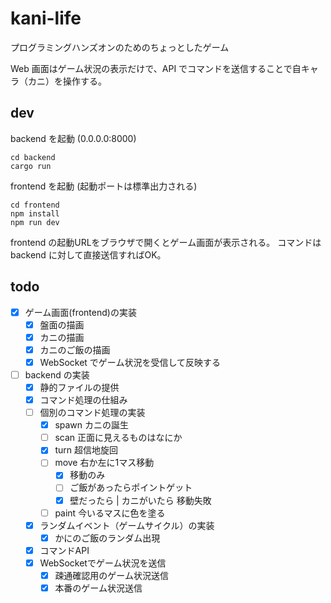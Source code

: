 # kani-life

プログラミングハンズオンのためのちょっとしたゲーム

Web 画面はゲーム状況の表示だけで、API でコマンドを送信することで自キャラ（カニ）を操作する。

## dev

backend を起動 (0.0.0.0:8000)
```
cd backend
cargo run
```

frontend を起動 (起動ポートは標準出力される)
```
cd frontend
npm install
npm run dev
```

frontend の起動URLをブラウザで開くとゲーム画面が表示される。
コマンドは backend に対して直接送信すればOK。

## todo

- [x] ゲーム画面(frontend)の実装
    - [x] 盤面の描画
    - [x] カニの描画
    - [x] カニのご飯の描画
    - [x] WebSocket でゲーム状況を受信して反映する
- [ ] backend の実装
    - [x] 静的ファイルの提供
    - [x] コマンド処理の仕組み
    - [ ] 個別のコマンド処理の実装
      - [x] spawn カニの誕生
      - [ ] scan 正面に見えるものはなにか
      - [x] turn 超信地旋回
      - [ ] move 右か左に1マス移動
        - [x] 移動のみ
        - [ ] ご飯があったらポイントゲット
        - [x] 壁だったら | カニがいたら 移動失敗
      - [ ] paint 今いるマスに色を塗る
    - [x] ランダムイベント（ゲームサイクル）の実装
      - [x] かにのご飯のランダム出現
    - [x] コマンドAPI
    - [x] WebSocketでゲーム状況を送信
        - [x] 疎通確認用のゲーム状況送信
        - [x] 本番のゲーム状況送信
